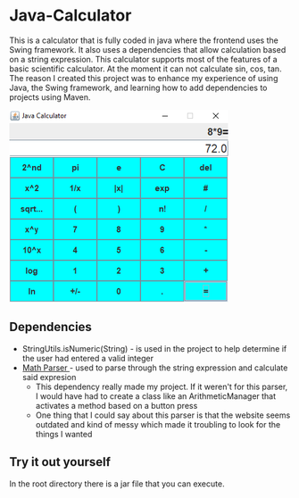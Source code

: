 <!--
  READ_ME STRUCTURE
  1. Introduction
    a. What is it?
    b. (Optional) Why did you make it? 
  2. Dependencies
  3. Try it out yourself (mentione the .jar file located on root)
-->

# Java-Calculator
<p> This is a calculator that is fully coded in java where the frontend uses the Swing framework.
It also uses a dependencies that allow calculation based on a string expression. This calculator supports most of the features of a basic scientific calculator. At the moment
it can not calculate sin, cos, tan. The reason I created this project was to enhance my experience of using Java, the Swing framework, and learning how to add dependencies to projects
using Maven.</p>
<img src="https://github.com/gnikkoch96/Java-Calculator/blob/master/images-for-github/Screenshot_1.png"/>


<h2> Dependencies </h2>
<ul> 
<li> StringUtils.isNumeric(String) - is used in the project to help determine if the user had entered a valid integer </li>
<li><a href="https://mathparser.org/"> Math Parser </a> - used to parse through the string expression and calculate said expresion 
   <ul>
      <li> This dependency really made my project. If it weren't for this parser, I would have had to create a class like an ArithmeticManager that activates a method based on  
        a button press </li>
      <li> One thing that I could say about this parser is that the website seems outdated and kind of messy which made it troubling to look for the things I wanted </li> 
  </ul>
  </li>
</ul>

<h2> Try it out yourself </h2>
<p> In the root directory there is a jar file that you can execute. </p>



